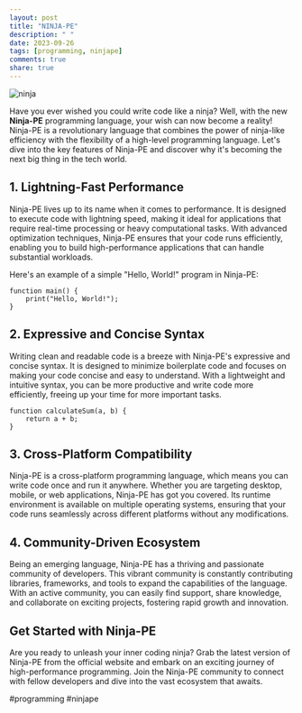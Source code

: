 ```yaml
---
layout: post
title: "NINJA-PE"
description: " "
date: 2023-09-26
tags: [programming, ninjape]
comments: true
share: true
---
```


![ninja](https://example.com/ninja-pe.png)

Have you ever wished you could write code like a ninja? Well, with the new **Ninja-PE** programming language, your wish can now become a reality! Ninja-PE is a revolutionary language that combines the power of ninja-like efficiency with the flexibility of a high-level programming language. Let's dive into the key features of Ninja-PE and discover why it's becoming the next big thing in the tech world.

## **1. Lightning-Fast Performance**

Ninja-PE lives up to its name when it comes to performance. It is designed to execute code with lightning speed, making it ideal for applications that require real-time processing or heavy computational tasks. With advanced optimization techniques, Ninja-PE ensures that your code runs efficiently, enabling you to build high-performance applications that can handle substantial workloads.

Here's an example of a simple "Hello, World!" program in Ninja-PE:

```ninja-pe
function main() {
    print("Hello, World!");
}
```

## **2. Expressive and Concise Syntax**

Writing clean and readable code is a breeze with Ninja-PE's expressive and concise syntax. It is designed to minimize boilerplate code and focuses on making your code concise and easy to understand. With a lightweight and intuitive syntax, you can be more productive and write code more efficiently, freeing up your time for more important tasks.

```ninja-pe
function calculateSum(a, b) {
    return a + b;
}
```

## **3. Cross-Platform Compatibility**

Ninja-PE is a cross-platform programming language, which means you can write code once and run it anywhere. Whether you are targeting desktop, mobile, or web applications, Ninja-PE has got you covered. Its runtime environment is available on multiple operating systems, ensuring that your code runs seamlessly across different platforms without any modifications.

## **4. Community-Driven Ecosystem**

Being an emerging language, Ninja-PE has a thriving and passionate community of developers. This vibrant community is constantly contributing libraries, frameworks, and tools to expand the capabilities of the language. With an active community, you can easily find support, share knowledge, and collaborate on exciting projects, fostering rapid growth and innovation.

## Get Started with Ninja-PE

Are you ready to unleash your inner coding ninja? Grab the latest version of Ninja-PE from the official website and embark on an exciting journey of high-performance programming. Join the Ninja-PE community to connect with fellow developers and dive into the vast ecosystem that awaits.

#programming #ninjape